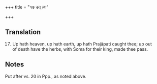 +++
title = "१७ उत् त्वा"

+++
## Translation
17. Up hath heaven, up hath earth, up hath Prajāpati caught thee; up out  
of death have the herbs, with Soma for their king, made thee pass.

## Notes
Put after vs. 20 in Ppp., as noted above.
